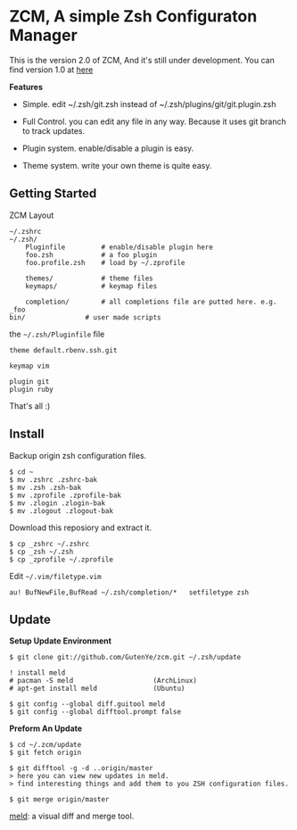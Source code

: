 ZCM, A simple Zsh Configuraton Manager
======================================

This is the version 2.0 of ZCM, And it's still under development. You can find version 1.0 at [here](https://github.com/zcm/zcm)

**Features**

- Simple.
  edit ~/.zsh/git.zsh instead of ~/.zsh/plugins/git/git.plugin.zsh

- Full Control.
  you can edit any file in any way. Because it uses git branch to track updates.

- Plugin system.
  enable/disable a plugin is easy.
  
- Theme system.
  write your own theme is quite easy.

Getting Started
---------------

ZCM Layout

	~/.zshrc
	~/.zsh/
		Pluginfile         # enable/disable plugin here
		foo.zsh            # a foo plugin
		foo.profile.zsh    # load by ~/.zprofile

		themes/            # theme files
		keymaps/           # keymap files

		completion/        # all completions file are putted here. e.g. _foo
    bin/               # user made scripts

the `~/.zsh/Pluginfile` file

	theme default.rbenv.ssh.git
	
	keymap vim

	plugin git
	plugin ruby

That's all :) 

Install
--------

Backup origin zsh configuration files.

	$ cd ~
	$ mv .zshrc .zshrc-bak
	$ mv .zsh .zsh-bak
	$ mv .zprofile .zprofile-bak
	$ mv .zlogin .zlogin-bak
	$ mv .zlogout .zlogout-bak

Download this reposiory and extract it.

	$ cp _zshrc ~/.zshrc
	$ cp _zsh ~/.zsh
	$ cp _zprofile ~/.zprofile

Edit `~/.vim/filetype.vim`

	au! BufNewFile,BufRead ~/.zsh/completion/*   setfiletype zsh 

Update
------

**Setup Update Environment**

	$ git clone git://github.com/GutenYe/zcm.git ~/.zsh/update

	! install meld
	# pacman -S meld                    (ArchLinux)
	# apt-get install meld              (Ubuntu)

	$ git config --global diff.guitool meld
	$ git config --global difftool.prompt false

**Preform An Update**

	$ cd ~/.zcm/update
	$ git fetch origin

	$ git difftool -g -d ..origin/master
	> here you can view new updates in meld. 
	> find interesting things and add them to you ZSH configuration files.

	$ git merge origin/master 

[meld](http://meldmerge.org): a visual diff and merge tool.
